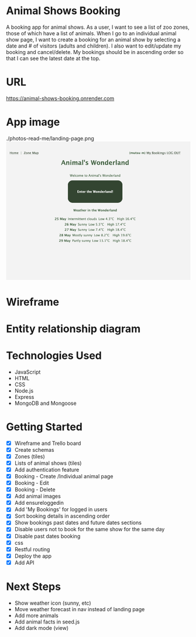 # Animal Shows Booking
A booking app for animal shows. 
As a user, I want to see a list of zoo zones, those of which have a list of animals. When I go to an individual animal show page, I want to create a booking for an animal show by selecting a date and # of visitors (adults and children). I also want to edit/update my booking and cancel/delete. My bookings should be in ascending order so that I can see the latest date at the top.  

# URL
https://animal-shows-booking.onrender.com

# App image
./photos-read-me/landing-page.png
![alt text](photos-read-me/landing-page.png)

# Wireframe

# Entity relationship diagram

# Technologies Used
- JavaScript
- HTML
- CSS
- Node.js
- Express
- MongoDB and Mongoose

# Getting Started
- [X] Wireframe and Trello board
- [X] Create schemas
- [X] Zones (tiles)
- [X] Lists of animal shows (tiles)
- [X] Add authentication feature
- [X] Booking - Create /Individual animal page
- [X] Booking - Edit
- [X] Booking - Delete
- [X] Add animal images
- [X] Add ensureloggedin
- [X] Add 'My Bookings' for logged in users
- [X] Sort booking details in ascending order
- [X] Show bookings past dates and future dates sections
- [X] Disable users not to book for the same show for the same day
- [X] Disable past dates booking
- [X] css
- [X] Restful routing
- [X] Deploy the app
- [X] Add API

# Next Steps
- Show weather icon (sunny, etc)
- Move weather forecast in nav instead of landing page
- Add more animals
- Add animal facts in seed.js
- Add dark mode (view) 
